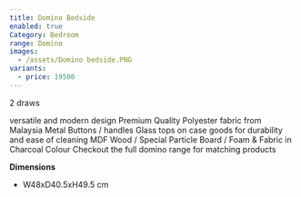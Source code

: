 ```yaml
---
title: Domino Bedside
enabled: true
Category: Bedroom
range: Domino
images:
  - /assets/Domino bedside.PNG
variants:
  - price: 19500
---
```

2 draws

versatile and modern design
Premium Quality Polyester fabric from Malaysia
Metal Buttons / handles
Glass tops on case goods for durability and ease of cleaning
MDF Wood / Special Particle Board / Foam & Fabric in Charcoal Colour
Checkout the full domino range for matching products
<br/>


**Dimensions**
* W48xD40.5xH49.5 cm